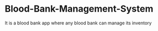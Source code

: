 # Blood-Bank-Management-System
It is a blood bank app where any blood bank can manage its inventory  
